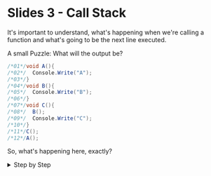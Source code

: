 # Slides 3 - Call Stack

It's important to understand, what's happening when we're calling a function and what's going to be the next line executed.

A small Puzzle: What will the output be?

```cs
/*01*/void A(){ 
/*02*/  Console.Write("A");
/*03*/}
/*04*/void B(){
/*05*/  Console.Write("B");
/*06*/}
/*07*/void C(){
/*08*/  B();
/*09*/  Console.Write("C");
/*10*/}
/*11*/C();
/*12*/A();
```

So, what's happening here, exactly?

<details>
  <summary>Step by Step</summary>

### Step 1

Well, first of all, the bodies of any of the three functions don't get executed, unless the function is invoked. Which means, that the program falls all the way through to line 11:

```cs
/*11*/C();
```

The CallStack will look something like this:

| Method-Name | Location      | Code   |
|-------------|---------------|--------|
| void Main() | Program.cs:11 | `C();` |

Where Main() is the Function-Name that's enclosing our whole C#-Script, `Program.cs` is the File-Name of our C#-Script and `11` is the Line Number where the execution currently stands.

In this line, function `C()` will be invoked, which will put the function's routine on top of the stack:

### Step 2

| Method-Name | Location      | Code   |
|-------------|---------------|--------|
| void C()    | Program.cs:8  | `B();` |
| void Main() | Program.cs:11 | `C();` |

You can see, that the original Program routine, `Main()` is still in Line 11. It is waiting for the routine `C()`, on top of the stack, to finish execution.

What does Stack mean exactly? A Stack in Programming is a Data Structure, which always pushes new items on the top and only allows access to the top-most item. When you're done with the top-most item, you can pop it.

You can imagine a stack of cards or a stack of plates as an analogy. You usually put cards and plates on the top of the stack and also remove them only from the top.

Let's look at line 8 again:

```cs
/*08*/  B();
```

Oof, another Function-Invocation. Guess what's happening next?

### Step 3

| Method-Name | Location      | Code                  |
|-------------|---------------|-----------------------|
| void B()    | Program.cs:5  | `Console.Write("B");` |
| void C()    | Program.cs:8  | `B();`                |
| void Main() | Program.cs:11 | `C();`                |

Okay, we can see the new Method Invocation being pushed on top of the stack as well. So, both `Main()` and `C()` are paused, waiting for `B()`, which is on top of the stack, to finish.

In Line 5, we find:

```cs
/*05*/  Console.Write("B");
```

Oh no, actually we're invoking another function here.

Which means, that the Call Stack will look something like this:

### Step 3.1

| Method-Name      | Location      | Code                  |
|------------------|---------------|-----------------------|
| void WriteLine() | ???           | ???                   |
| void B()         | Program.cs:5  | `Console.Write("B");` |
| void C()         | Program.cs:8  | `B();`                |
| void Main()      | Program.cs:11 | `C();`                |

But since this is external code, we don't need to bother about what's exactly happening there. We know that some code will be executed, which will print a `B` to the console. And then, when that function has completed, it will be popped from the stack again, allowing our function to continue:

### Step 3.2

| Method-Name | Location      | Code   |
|-------------|---------------|--------|
| void B()    | Program.cs:6  | `}`    |
| void C()    | Program.cs:8  | `B();` |
| void Main() | Program.cs:11 | `C();` |

And here, we can see, that function `B()` also ends right there, which will cause it to also be popped from the stack, allowing `C()` to continue:

### Step 4

| Method-Name | Location      | Code                  |
|-------------|---------------|-----------------------|
| void C()    | Program.cs:9  | `Console.Write("C");` |
| void Main() | Program.cs:11 | `C();`                |

I believe that at this point, you have a good idea of how this will continue:

### Step 4.1

| Method-Name      | Location      | Code                  |
|------------------|---------------|-----------------------|
| void WriteLine() | ???           | ???                   |
| void C()         | Program.cs:9  | `Console.Write("C");` |
| void Main()      | Program.cs:11 | `C();`                |

### Step 4.2

| Method-Name | Location      | Code   |
|-------------|---------------|--------|
| void C()    | Program.cs:10 | `}`    |
| void Main() | Program.cs:11 | `C();` |

### Step 5

| Method-Name | Location      | Code   |
|-------------|---------------|--------|
| void Main() | Program.cs:12 | `A();` |

### Step 6

| Method-Name | Location      | Code                  |
|-------------|---------------|-----------------------|
| void A()    | Program.cs:1  | `Console.Write("A");` |
| void Main() | Program.cs:12 | `A();`                |

### Step 6.1

| Method-Name      | Location      | Code                  |
|------------------|---------------|-----------------------|
| void WriteLine() | ???           | ???                   |
| void A()         | Program.cs:1  | `Console.Write("A");` |
| void Main()      | Program.cs:12 | `A();`                |

### Step 6.2

| Method-Name | Location      | Code   |
|-------------|---------------|--------|
| void A()    | Program.cs:2  | `}`    |
| void Main() | Program.cs:12 | `A();` |

### Step 6.3

| Method-Name | Location      | Code |
|-------------|---------------|------|
| void Main() | Program.cs:13 | `}`  |

### Step 6.4

| Method-Name | Location | Code |
|-------------|----------|------|

Now, the Call Stack is empty and the application will quit.

</details>
